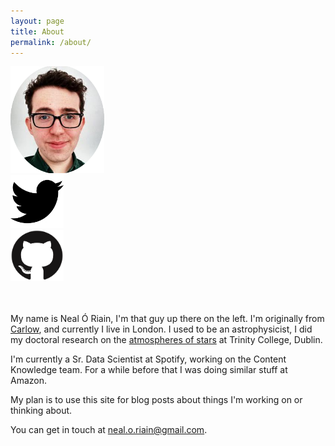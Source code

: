 ```yaml
---
layout: page
title: About
permalink: /about/
---
```


<div class="figrow">
<div class="figcolumn">
  <img src="/images/n-o-r/me.png" style="width:150px">
</div>
<div class="figcolumn">
<div class="figrow">
  <a href="https://twitter.com/neal_o_r"><img src="/images/n-o-r/twitter-logo.jpg" style="width:85px"></a>
</div>
<div class="figrow">
  <a href="https://github.com/neal-o-r"><img src="/images/n-o-r/GitHubMark.png" style="width:85px"></a>
</div>
</div>
</div>


<br>
<br>

My name is Neal Ó Riain, I'm that guy up there on the left. I'm originally from [Carlow](https://en.wikipedia.org/wiki/Carlow), and currently I live in London. I used to be an astrophysicist, I did my doctoral research on the [atmospheres of stars](/images/n-o-r/thesis.pdf) at Trinity College, Dublin.

I'm currently a Sr. Data Scientist at Spotify, working on the Content Knowledge team. For a while before that I was doing similar stuff at Amazon.

My plan is to use this site for blog posts about things I'm working on or thinking about.

You can get in touch at [neal.o.riain@gmail.com](mailto:neal.o.riain@gmail.com).
